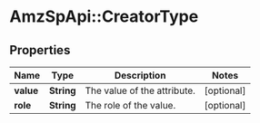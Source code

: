 # AmzSpApi::CreatorType

## Properties
Name | Type | Description | Notes
------------ | ------------- | ------------- | -------------
**value** | **String** | The value of the attribute. | [optional] 
**role** | **String** | The role of the value. | [optional] 


